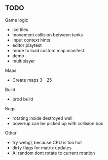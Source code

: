 ## TODO

Game logic

- ice tiles
- movement collision between tanks
- input context hints
- editor playtest
- mode to load custom map manifest
- demo
- multiplayer

Maps

- Create maps 3 - 25

Build

- prod build

Bugs

- rotating inside destroyed wall
- powerup can be picked up with collision box

Other

- try webgl, because CPU is too hot
- dirty flags for matrix updates
- AI random dont rotate to current rotation
